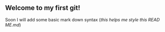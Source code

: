 ## Welcome to my first git!
Soon I will add some basic mark down syntax (*this helps me style this READ ME.md*)
 

